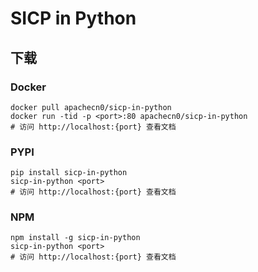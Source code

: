 # SICP in Python

## 下载

### Docker

```
docker pull apachecn0/sicp-in-python
docker run -tid -p <port>:80 apachecn0/sicp-in-python
# 访问 http://localhost:{port} 查看文档
```

### PYPI

```
pip install sicp-in-python
sicp-in-python <port>
# 访问 http://localhost:{port} 查看文档
```

### NPM

```
npm install -g sicp-in-python
sicp-in-python <port>
# 访问 http://localhost:{port} 查看文档
```